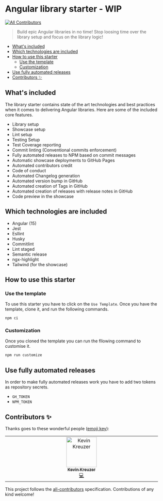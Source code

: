 # Angular library starter - WIP

<!-- ALL-CONTRIBUTORS-BADGE:START - Do not remove or modify this section -->

[![All Contributors](https://img.shields.io/badge/all_contributors-1-orange.svg?style=flat-square)](#contributors-)

<!-- ALL-CONTRIBUTORS-BADGE:END -->

> Build epic Angular libraries in no time! Stop loosing time over the library setup and focus on the library logic!

<!-- START doctoc generated TOC please keep comment here to allow auto update -->
<!-- DON'T EDIT THIS SECTION, INSTEAD RE-RUN doctoc TO UPDATE -->

- [What's included](#whats-included)
- [Which technologies are included](#which-technologies-are-included)
- [How to use this starter](#how-to-use-this-starter)
  - [Use the template](#use-the-template)
  - [Customization](#customization)
- [Use fully automated releases](#use-fully-automated-releases)
- [Contributors ✨](#contributors-)

<!-- END doctoc generated TOC please keep comment here to allow auto update -->

## What's included

The library starter contains state of the art technologies and best practices when it comes to delivering Angular libraries. Here are some of the included core features.

- Library setup
- Showcase setup
- Lint setup
- Testing Setup
- Test Coverage reporting
- Commit linting (Conventional commits enforcement)
- Fully automated releases to NPM based on commit messages
- Automatic showcase deployments to GitHub Pages
- Automated contributors credit
- Code of conduct
- Automated Changelog generation
- Automated version bump in GitHub
- Automated creation of Tags in GitHub
- Automated creation of releases with release notes in GitHub
- Code preview in the showcase

## Which technologies are included

- Angular (15)
- Jest
- Esllint
- Husky
- Commitlint
- Lint staged
- Semantic release
- ngx-highlight
- Tailwind (for the showcase)

## How to use this starter

### Use the template

To use this starter you have to click on the `Use Template`. Once you have the template, clone it, and run the following commands.

```bash
npm ci
```

### Customization

Once you cloned the template you can run the fllowing command to customise it.

```bash
npm run customize
```

## Use fully automated releases

In order to make fully automated releases work you have to add two tokens as repository secrets.

- `GH_TOKEN`
- `NPM_TOKEN`

## Contributors ✨

Thanks goes to these wonderful people ([emoji key](https://allcontributors.org/docs/en/emoji-key)):

<!-- ALL-CONTRIBUTORS-LIST:START - Do not remove or modify this section -->
<!-- prettier-ignore-start -->
<!-- markdownlint-disable -->
<table>
  <tbody>
    <tr>
      <td align="center" valign="top" width="14.28%"><a href="https://medium.com/@kevinkreuzer"><img src="https://avatars.githubusercontent.com/u/5468954?v=4?s=100" width="100px;" alt="Kevin Kreuzer"/><br /><sub><b>Kevin Kreuzer</b></sub></a><br /><a href="https://github.com/kreuzerk/ngIfResponsive/commits?author=kreuzerk" title="Code">💻</a></td>
    </tr>
  </tbody>
</table>

<!-- markdownlint-restore -->
<!-- prettier-ignore-end -->

<!-- ALL-CONTRIBUTORS-LIST:END -->

This project follows the [all-contributors](https://github.com/all-contributors/all-contributors) specification. Contributions of any kind welcome!
